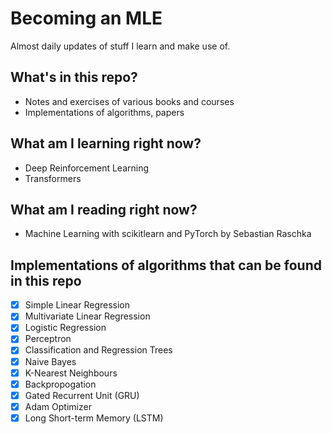 # Becoming an MLE
Almost daily updates of stuff I learn and make use of. 

## What's in this repo?
- Notes and exercises of various books and courses
- Implementations of algorithms, papers

## What am I learning right now?
- Deep Reinforcement Learning
- Transformers

## What am I reading right now?
- Machine Learning with scikitlearn and PyTorch by Sebastian Raschka

## Implementations of algorithms that can be found in this repo
- [X] Simple Linear Regression
- [X] Multivariate Linear Regression
- [X] Logistic Regression
- [X] Perceptron
- [X] Classification and Regression Trees
- [X] Naive Bayes
- [X] K-Nearest Neighbours
- [X] Backpropogation
- [X] Gated Recurrent Unit (GRU)
- [X] Adam Optimizer
- [X] Long Short-term Memory (LSTM)
